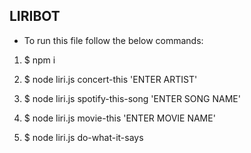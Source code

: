 ## LIRIBOT


* To run this file follow the below commands:

1. $ npm i

2.  $ node liri.js concert-this 'ENTER ARTIST'

3.  $ node liri.js spotify-this-song 'ENTER SONG NAME'

4. $ node liri.js movie-this 'ENTER MOVIE NAME'

5. $ node liri.js do-what-it-says 
